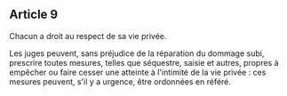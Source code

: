 Article 9
----
Chacun a droit au respect de sa vie privée.

Les juges peuvent, sans préjudice de la réparation du dommage subi, prescrire
toutes mesures, telles que séquestre, saisie et autres, propres à empêcher ou
faire cesser une atteinte à l'intimité de la vie privée : ces mesures peuvent,
s'il y a urgence, être ordonnées en référé.
